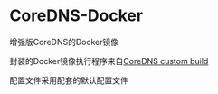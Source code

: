 # CoreDNS-Docker
增强版CoreDNS的Docker镜像

封装的Docker镜像执行程序来自[CoreDNS custom build](https://github.com/missdeer/coredns_custom_build)

配置文件采用配套的默认配置文件
